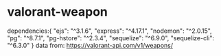 # valorant-weapon
dependencies:{
    "ejs": "^3.1.6",
    "express": "^4.17.1",
    "nodemon": "^2.0.15",
    "pg": "^8.7.1",
    "pg-hstore": "^2.3.4",
    "sequelize": "^6.9.0",
    "sequelize-cli": "^6.3.0"
}
data from: https://valorant-api.com/v1/weapons/